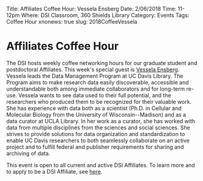 Title: Affiliates Coffee Hour: Vessela Ensberg
Date: 2/06/2018
Time: 11-12pm
Where: DSI Classroom, 360 Shields Library
Category: Events
Tags: Coffee Hour
xnonews: true
slug: 2018CoffeeVessela

# Affiliates Coffee Hour

The DSI hosts weekly coffee networking hours for our graduate student and postdoctoral Affiliates. This week's special guest is [Vessela Ensberg](https://www.library.ucdavis.edu/author/vessela-ensberg/). Vessela leads the Data Management Program at UC Davis Library. The Program aims to make research data easily discoverable, accessible and understandable both among immediate collaborators and for long-term re-use. Vessela wants to see data used to their full potential, and the researchers who produced them to be recognized for their valuable work. She has experience with data both as a scientist (Ph.D. in Cellular and Molecular Biology from the University of Wisconsin--Madison) and as a data curator at UCLA Library. In her work as a curator, she has worked with data from multiple disciplines from the sciences and social sciences. She strives to provide solutions for data organization and standardization to enable UC Davis researchers to both seamlessly collaborate on an active project and to fulfill federal and publisher requirements for sharing and archiving of data.

This event is open to all current  and active DSI Affiliates. To learn more and to apply to be a DSI Affiliate, see [here](http://dsi.ucdavis.edu/membership.html).